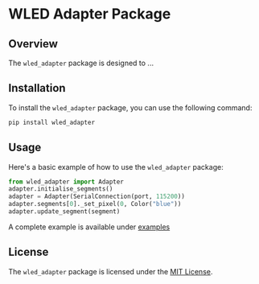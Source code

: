 # WLED Adapter Package

## Overview

The `wled_adapter` package is designed to ...

## Installation

To install the `wled_adapter` package, you can use the following command:

```bash
pip install wled_adapter
```

## Usage

Here's a basic example of how to use the `wled_adapter` package:

```python
from wled_adapter import Adapter
adapter.initialise_segments()
adapter = Adapter(SerialConnection(port, 115200))
adapter.segments[0]._set_pixel(0, Color("blue"))
adapter.update_segment(segment)
```
A complete example is available under [examples](examples)
## License

The `wled_adapter` package is licensed under the [MIT License](LICENSE).
